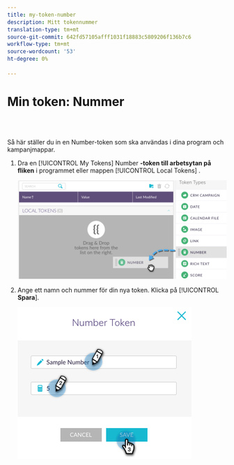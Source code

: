 ```yaml
---
title: my-token-number
description: Mitt tokennummer
translation-type: tm+mt
source-git-commit: 642fd57105afff1031f18883c5809206f136b7c6
workflow-type: tm+mt
source-wordcount: '53'
ht-degree: 0%

---
```



# Min token: Nummer

<br> 

Så här ställer du in en Number-token som ska användas i dina program och kampanjmappar.

1. Dra en [!UICONTROL My Tokens] Number **-token till arbetsytan på fliken** i programmet eller mappen [!UICONTROL Local Tokens] .

   ![Bild ett](/help/sky/assets/my-tokens/my-token-number/my-token-number-1.png)

1. Ange ett namn och nummer för din nya token. Klicka på [!UICONTROL **Spara**].

   ![Bild två](/help/sky/assets/my-tokens/my-token-number/my-token-number-2.png)
